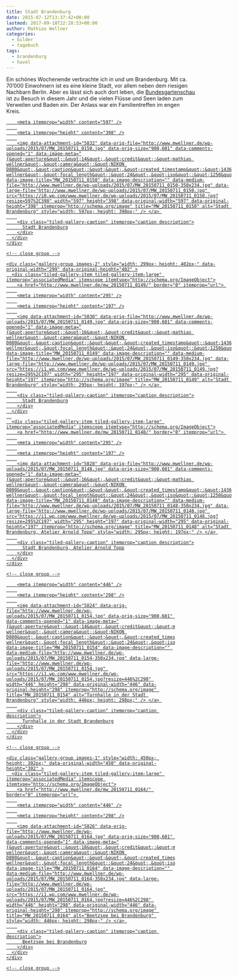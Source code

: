 ```yaml
---
title: Stadt Brandenburg
date: 2015-07-12T13:37:42+00:00
lastmod: 2017-09-18T22:28:53+00:00
author: Mathias Wellner
categories:
  - bilder
  - tagebuch
tags:
  - brandenburg
  - havel
---
```

Ein schönes Wochenende verbrachte ich in und um Brandenburg. Mit ca. 70&#8217;000 Einwohnern ist es eine kleine Stadt, vor allem neben dem riesigen Nachbarn Berlin. Aber es lässt sich auch dort leben, die <a href="http://www.buga-2015-havelregion.de/" title="BUGA 2015 Havelregion" target="_blank">Bundesgartenschau</a> ist zu Besuch in diesem Jahr und die vielen Flüsse und Seen laden zum Verweilen und Baden ein. Der Anlass war ein Familientreffen im engen Kreis. 

<div class="tiled-gallery type-rectangular tiled-gallery-unresized" data-original-width="900" data-carousel-extra='{&quot;blog_id&quot;:1,&quot;permalink&quot;:&quot;http:\/\/www.mwellner.de\/2015\/07\/12\/stadt-brandenburg\/&quot;,&quot;likes_blog_id&quot;:&quot;9056871&quot;}' itemscope itemtype="http://schema.org/ImageGallery" >
  <div class="gallery-row" style="width: 900px; height: 402px;" data-original-width="900" data-original-height="402" >
    <div class="gallery-group images-1" style="width: 601px; height: 402px;" data-original-width="601" data-original-height="402" >
      <div class="tiled-gallery-item tiled-gallery-item-large" itemprop="associatedMedia" itemscope itemtype="http://schema.org/ImageObject">
        <a href="http://www.mwellner.de/mw_20150711_0150/" border="0" itemprop="url"> 
        
        <meta itemprop="width" content="597" />
        
        <meta itemprop="height" content="398" />
        
        <img data-attachment-id="5832" data-orig-file="http://www.mwellner.de/wp-uploads/2015/07/MW_20150711_0150.jpg" data-orig-size="900,601" data-comments-opened="1" data-image-meta="{&quot;aperture&quot;:&quot;14&quot;,&quot;credit&quot;:&quot;mathias wellner&quot;,&quot;camera&quot;:&quot;NIKON D800&quot;,&quot;caption&quot;:&quot;&quot;,&quot;created_timestamp&quot;:&quot;1436613460&quot;,&quot;copyright&quot;:&quot;mathias wellner&quot;,&quot;focal_length&quot;:&quot;24&quot;,&quot;iso&quot;:&quot;1250&quot;,&quot;shutter_speed&quot;:&quot;0.00125&quot;,&quot;title&quot;:&quot;&quot;,&quot;orientation&quot;:&quot;0&quot;}" data-image-title="MW_20150711_0150" data-image-description="" data-medium-file="http://www.mwellner.de/wp-uploads/2015/07/MW_20150711_0150-350x234.jpg" data-large-file="http://www.mwellner.de/wp-uploads/2015/07/MW_20150711_0150.jpg" src="https://i0.wp.com/www.mwellner.de/wp-uploads/2015/07/MW_20150711_0150.jpg?resize=597%2C398" width="597" height="398" data-original-width="597" data-original-height="398" itemprop="http://schema.org/image" title="MW_20150711_0150" alt="Stadt Brandenburg" style="width: 597px; height: 398px;" /> </a> 
        
        <div class="tiled-gallery-caption" itemprop="caption description">
          Stadt Brandenburg
        </div>
      </div>
    </div>
    
    <!-- close group -->
    
    <div class="gallery-group images-2" style="width: 299px; height: 402px;" data-original-width="299" data-original-height="402" >
      <div class="tiled-gallery-item tiled-gallery-item-large" itemprop="associatedMedia" itemscope itemtype="http://schema.org/ImageObject">
        <a href="http://www.mwellner.de/mw_20150711_0149/" border="0" itemprop="url"> 
        
        <meta itemprop="width" content="295" />
        
        <meta itemprop="height" content="197" />
        
        <img data-attachment-id="5830" data-orig-file="http://www.mwellner.de/wp-uploads/2015/07/MW_20150711_0149.jpg" data-orig-size="900,601" data-comments-opened="1" data-image-meta="{&quot;aperture&quot;:&quot;16&quot;,&quot;credit&quot;:&quot;mathias wellner&quot;,&quot;camera&quot;:&quot;NIKON D800&quot;,&quot;caption&quot;:&quot;&quot;,&quot;created_timestamp&quot;:&quot;1436612851&quot;,&quot;copyright&quot;:&quot;mathias wellner&quot;,&quot;focal_length&quot;:&quot;24&quot;,&quot;iso&quot;:&quot;1250&quot;,&quot;shutter_speed&quot;:&quot;0.001&quot;,&quot;title&quot;:&quot;&quot;,&quot;orientation&quot;:&quot;0&quot;}" data-image-title="MW_20150711_0149" data-image-description="" data-medium-file="http://www.mwellner.de/wp-uploads/2015/07/MW_20150711_0149-350x234.jpg" data-large-file="http://www.mwellner.de/wp-uploads/2015/07/MW_20150711_0149.jpg" src="https://i1.wp.com/www.mwellner.de/wp-uploads/2015/07/MW_20150711_0149.jpg?resize=295%2C197" width="295" height="197" data-original-width="295" data-original-height="197" itemprop="http://schema.org/image" title="MW_20150711_0149" alt="Stadt Brandenburg" style="width: 295px; height: 197px;" /> </a> 
        
        <div class="tiled-gallery-caption" itemprop="caption description">
          Stadt Brandenburg
        </div>
      </div>
      
      <div class="tiled-gallery-item tiled-gallery-item-large" itemprop="associatedMedia" itemscope itemtype="http://schema.org/ImageObject">
        <a href="http://www.mwellner.de/mw_20150711_0148/" border="0" itemprop="url"> 
        
        <meta itemprop="width" content="295" />
        
        <meta itemprop="height" content="197" />
        
        <img data-attachment-id="5828" data-orig-file="http://www.mwellner.de/wp-uploads/2015/07/MW_20150711_0148.jpg" data-orig-size="900,601" data-comments-opened="1" data-image-meta="{&quot;aperture&quot;:&quot;16&quot;,&quot;credit&quot;:&quot;mathias wellner&quot;,&quot;camera&quot;:&quot;NIKON D800&quot;,&quot;caption&quot;:&quot;&quot;,&quot;created_timestamp&quot;:&quot;1436612685&quot;,&quot;copyright&quot;:&quot;mathias wellner&quot;,&quot;focal_length&quot;:&quot;24&quot;,&quot;iso&quot;:&quot;1250&quot;,&quot;shutter_speed&quot;:&quot;0.001&quot;,&quot;title&quot;:&quot;&quot;,&quot;orientation&quot;:&quot;0&quot;}" data-image-title="MW_20150711_0148" data-image-description="" data-medium-file="http://www.mwellner.de/wp-uploads/2015/07/MW_20150711_0148-350x234.jpg" data-large-file="http://www.mwellner.de/wp-uploads/2015/07/MW_20150711_0148.jpg" src="https://i1.wp.com/www.mwellner.de/wp-uploads/2015/07/MW_20150711_0148.jpg?resize=295%2C197" width="295" height="197" data-original-width="295" data-original-height="197" itemprop="http://schema.org/image" title="MW_20150711_0148" alt="Stadt Brandenburg, Atelier Arnold Topp" style="width: 295px; height: 197px;" /> </a> 
        
        <div class="tiled-gallery-caption" itemprop="caption description">
          Stadt Brandenburg, Atelier Arnold Topp
        </div>
      </div>
    </div>
    
    <!-- close group -->
  </div>
  
  <!-- close row -->
  
  <div class="gallery-row" style="width: 900px; height: 302px;" data-original-width="900" data-original-height="302" >
    <div class="gallery-group images-1" style="width: 450px; height: 302px;" data-original-width="450" data-original-height="302" >
      <div class="tiled-gallery-item tiled-gallery-item-large" itemprop="associatedMedia" itemscope itemtype="http://schema.org/ImageObject">
        <a href="http://www.mwellner.de/mw_20150711_0154/" border="0" itemprop="url"> 
        
        <meta itemprop="width" content="446" />
        
        <meta itemprop="height" content="298" />
        
        <img data-attachment-id="5824" data-orig-file="http://www.mwellner.de/wp-uploads/2015/07/MW_20150711_0154.jpg" data-orig-size="900,601" data-comments-opened="1" data-image-meta="{&quot;aperture&quot;:&quot;14&quot;,&quot;credit&quot;:&quot;mathias wellner&quot;,&quot;camera&quot;:&quot;NIKON D800&quot;,&quot;caption&quot;:&quot;&quot;,&quot;created_timestamp&quot;:&quot;1436614168&quot;,&quot;copyright&quot;:&quot;mathias wellner&quot;,&quot;focal_length&quot;:&quot;24&quot;,&quot;iso&quot;:&quot;1250&quot;,&quot;shutter_speed&quot;:&quot;0.00125&quot;,&quot;title&quot;:&quot;&quot;,&quot;orientation&quot;:&quot;0&quot;}" data-image-title="MW_20150711_0154" data-image-description="" data-medium-file="http://www.mwellner.de/wp-uploads/2015/07/MW_20150711_0154-350x234.jpg" data-large-file="http://www.mwellner.de/wp-uploads/2015/07/MW_20150711_0154.jpg" src="https://i1.wp.com/www.mwellner.de/wp-uploads/2015/07/MW_20150711_0154.jpg?resize=446%2C298" width="446" height="298" data-original-width="446" data-original-height="298" itemprop="http://schema.org/image" title="MW_20150711_0154" alt="Turnhalle in der Stadt Brandenburg" style="width: 446px; height: 298px;" /> </a> 
        
        <div class="tiled-gallery-caption" itemprop="caption description">
          Turnhalle in der Stadt Brandenburg
        </div>
      </div>
    </div>
    
    <!-- close group -->
    
    <div class="gallery-group images-1" style="width: 450px; height: 302px;" data-original-width="450" data-original-height="302" >
      <div class="tiled-gallery-item tiled-gallery-item-large" itemprop="associatedMedia" itemscope itemtype="http://schema.org/ImageObject">
        <a href="http://www.mwellner.de/mw_20150711_0164/" border="0" itemprop="url"> 
        
        <meta itemprop="width" content="446" />
        
        <meta itemprop="height" content="298" />
        
        <img data-attachment-id="5826" data-orig-file="http://www.mwellner.de/wp-uploads/2015/07/MW_20150711_0164.jpg" data-orig-size="900,601" data-comments-opened="1" data-image-meta="{&quot;aperture&quot;:&quot;18&quot;,&quot;credit&quot;:&quot;mathias wellner&quot;,&quot;camera&quot;:&quot;NIKON D800&quot;,&quot;caption&quot;:&quot;&quot;,&quot;created_timestamp&quot;:&quot;1436628401&quot;,&quot;copyright&quot;:&quot;mathias wellner&quot;,&quot;focal_length&quot;:&quot;24&quot;,&quot;iso&quot;:&quot;1250&quot;,&quot;shutter_speed&quot;:&quot;0.0008&quot;,&quot;title&quot;:&quot;&quot;,&quot;orientation&quot;:&quot;0&quot;}" data-image-title="MW_20150711_0164" data-image-description="" data-medium-file="http://www.mwellner.de/wp-uploads/2015/07/MW_20150711_0164-350x234.jpg" data-large-file="http://www.mwellner.de/wp-uploads/2015/07/MW_20150711_0164.jpg" src="https://i1.wp.com/www.mwellner.de/wp-uploads/2015/07/MW_20150711_0164.jpg?resize=446%2C298" width="446" height="298" data-original-width="446" data-original-height="298" itemprop="http://schema.org/image" title="MW_20150711_0164" alt="Beetzsee bei Brandenburg" style="width: 446px; height: 298px;" /> </a> 
        
        <div class="tiled-gallery-caption" itemprop="caption description">
          Beetzsee bei Brandenburg
        </div>
      </div>
    </div>
    
    <!-- close group -->
  </div>
  
  <!-- close row -->
</div>